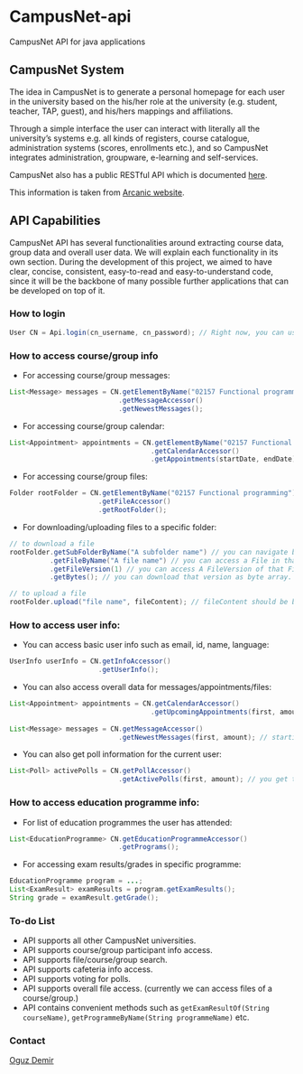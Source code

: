 CampusNet-api
=============

CampusNet API for java applications

##  CampusNet System

The idea in CampusNet is to generate a personal homepage for each user in the university based on the his/her role at the university (e.g. student, teacher, TAP, guest), and his/hers mappings and affiliations.
 
Through a simple interface the user can interact with literally all the university’s systems e.g. all kinds of registers, course catalogue, administration systems (scores, enrollments etc.), and so CampusNet integrates administration, groupware, e-learning and self-services.

CampusNet also has a public RESTful API which is documented [here](https://www.campusnet.dtu.dk/data/Documentation/CampusNet%20public%20API.pdf).

This information is taken from [Arcanic website](http://www.arcanic.dk/a-app/CampusNet_University_System/CampusNet_System.html).

## API Capabilities
CampusNet API has several functionalities around extracting course data, group data and overall user data. We will explain each functionality in its own section. During the development of this project, we aimed to have clear, concise, consistent, easy-to-read and easy-to-understand code, since it will be the backbone of many possible further applications that can be developed on top of it.

### How to login

```java
User CN = Api.login(cn_username, cn_password); // Right now, you can use API only for DTU access.
```

### How to access course/group info

- For accessing course/group messages:

```java
List<Message> messages = CN.getElementByName("02157 Functional programming")
                           .getMessageAccessor()
                           .getNewestMessages();
```

- For accessing course/group calendar:

```java
List<Appointment> appointments = CN.getElementByName("02157 Functional programming")
                                   .getCalendarAccessor()
                                   .getAppointments(startDate, endDate)
```

- For accessing course/group files:

```java
Folder rootFolder = CN.getElementByName("02157 Functional programming")
                      .getFileAccessor()
                      .getRootFolder();
```

- For downloading/uploading files to a specific folder:

```java
// to download a file 
rootFolder.getSubFolderByName("A subfolder name") // you can navigate between folders.
          .getFileByName("A file name") // you can access a File in that Folder.
          .getFileVersion(1) // you can access A FileVersion of that File.
          .getBytes(); // you can download that version as byte array. 

// to upload a file
rootFolder.upload("file name", fileContent); // fileContent should be byte array. 

```

### How to access user info:

- You can access basic user info such as email, id, name, language:
```java
UserInfo userInfo = CN.getInfoAccessor()
                      .getUserInfo();
```

- You can also access overall data for messages/appointments/files:

```java
List<Appointment> appointments = CN.getCalendarAccessor()
                                   .getUpcomingAppointments(first, amount); // starting from _first_ calendar entry, returns _amount_ of calendar entries.
				   
List<Message> messages = CN.getMessageAccessor()
                           .getNewestMessages(first, amount); // starting from _first_ message, returns _amount_ of messages.
```
- You can also get poll information for the current user:

```java
List<Poll> activePolls = CN.getPollAccessor()
                           .getActivePolls(first, amount); // you get the idea.
```

### How to access education programme info:

- For list of education programmes the user has attended:

```java
List<EducationProgramme> CN.getEducationProgrammeAccessor()
                           .getPrograms();
```

- For accessing exam results/grades in specific programme:

```java
EducationProgramme program = ...;
List<ExamResult> examResults = program.getExamResults();
String grade = examResult.getGrade();
```

### To-do List

- API supports all other CampusNet universities.
- API supports course/group participant info access.
- API supports file/course/group search.
- API supports cafeteria info access.
- API supports voting for polls.
- API supports overall file access. (currently we can access files of a course/group.)
- API contains convenient methods such as `getExamResultOf(String courseName)`, `getProgrammeByName(String programmeName)` etc.  

### Contact

[Oguz Demir](mailto:oguzdemir3@gmail.com)

